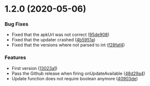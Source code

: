 # 1.2.0 (2020-05-06)


### Bug Fixes

* Fixed that the apkUrl was not correct ([95de908](https://github.com/tripss/update-react-native-app/commit/95de90830192e7e89d1c86a150e619e85e80c0a5))
* Fixed that the updater crashed ([4b5951a](https://github.com/tripss/update-react-native-app/commit/4b5951a632d06b84244964558f70ca5d328d2695))
* Fixed that the versions where not parsed to int ([f28faf4](https://github.com/tripss/update-react-native-app/commit/f28faf4a7fd706d062b1753d7f784fbb8cf0f89c))


### Features

* First version ([13023a1](https://github.com/tripss/update-react-native-app/commit/13023a17291b295a1e6f7103273f6359a6bcefa4))
* Pass the Github release when firing onUpdateAvailable ([48d29a4](https://github.com/tripss/update-react-native-app/commit/48d29a4e2aeaa69cf9f2f897d8ed06b1e69599de))
* Update function does not require boolean anymore ([40903de](https://github.com/tripss/update-react-native-app/commit/40903de6a2c3825e1950223a7ce60ca33e04beb5))



